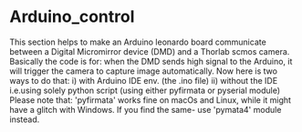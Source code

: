 # Arduino_control

This section helps to make an Arduino leonardo board communicate between a Digital Micromirror device (DMD) and a Thorlab scmos camera.
Basically the code is for: when the DMD sends high signal to the Arduino, it will trigger the camera to capture image automatically. Now here is two ways to do that:
  i) with Arduino IDE env. (the .ino file)
  ii) without the IDE i.e.using solely python script (using either pyfirmata or pyserial module)
  Please note that: 'pyfirmata' works fine on macOs and Linux, while it might have a glitch with Windows. If you find the same- use 'pymata4' module instead.
